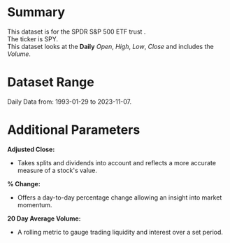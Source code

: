 # Summary

This dataset is for the SPDR S&P 500 ETF trust .  
The ticker is SPY.  
This dataset looks at the **Daily** _Open_, _High_, _Low_, _Close_ and includes the _Volume_.  

# Dataset Range

Daily Data from: 1993-01-29 to 2023-11-07.

# Additional Parameters

**Adjusted Close:**

* Takes splits and dividends into account and reflects a more accurate measure of a stock's value.  
 
**% Change:**

* Offers a day-to-day percentage change allowing an insight into market momentum.  

**20 Day Average Volume:**

* A rolling metric to gauge trading liquidity and interest over a set period.
